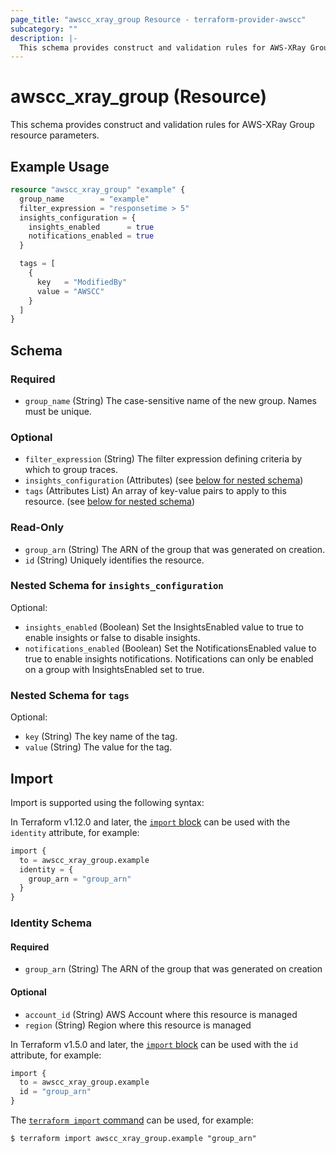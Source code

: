 ```yaml
---
page_title: "awscc_xray_group Resource - terraform-provider-awscc"
subcategory: ""
description: |-
  This schema provides construct and validation rules for AWS-XRay Group resource parameters.
---
```


# awscc_xray_group (Resource)

This schema provides construct and validation rules for AWS-XRay Group resource parameters.

## Example Usage

```terraform
resource "awscc_xray_group" "example" {
  group_name        = "example"
  filter_expression = "responsetime > 5"
  insights_configuration = {
    insights_enabled      = true
    notifications_enabled = true
  }

  tags = [
    {
      key   = "ModifiedBy"
      value = "AWSCC"
    }
  ]
}
```

<!-- schema generated by tfplugindocs -->
## Schema

### Required

- `group_name` (String) The case-sensitive name of the new group. Names must be unique.

### Optional

- `filter_expression` (String) The filter expression defining criteria by which to group traces.
- `insights_configuration` (Attributes) (see [below for nested schema](#nestedatt--insights_configuration))
- `tags` (Attributes List) An array of key-value pairs to apply to this resource. (see [below for nested schema](#nestedatt--tags))

### Read-Only

- `group_arn` (String) The ARN of the group that was generated on creation.
- `id` (String) Uniquely identifies the resource.

<a id="nestedatt--insights_configuration"></a>
### Nested Schema for `insights_configuration`

Optional:

- `insights_enabled` (Boolean) Set the InsightsEnabled value to true to enable insights or false to disable insights.
- `notifications_enabled` (Boolean) Set the NotificationsEnabled value to true to enable insights notifications. Notifications can only be enabled on a group with InsightsEnabled set to true.


<a id="nestedatt--tags"></a>
### Nested Schema for `tags`

Optional:

- `key` (String) The key name of the tag.
- `value` (String) The value for the tag.

## Import

Import is supported using the following syntax:

In Terraform v1.12.0 and later, the [`import` block](https://developer.hashicorp.com/terraform/language/import) can be used with the `identity` attribute, for example:

```terraform
import {
  to = awscc_xray_group.example
  identity = {
    group_arn = "group_arn"
  }
}
```

<!-- schema generated by tfplugindocs -->
### Identity Schema

#### Required

- `group_arn` (String) The ARN of the group that was generated on creation

#### Optional

- `account_id` (String) AWS Account where this resource is managed
- `region` (String) Region where this resource is managed

In Terraform v1.5.0 and later, the [`import` block](https://developer.hashicorp.com/terraform/language/import) can be used with the `id` attribute, for example:

```terraform
import {
  to = awscc_xray_group.example
  id = "group_arn"
}
```

The [`terraform import` command](https://developer.hashicorp.com/terraform/cli/commands/import) can be used, for example:

```shell
$ terraform import awscc_xray_group.example "group_arn"
```
